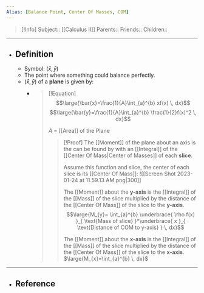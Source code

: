 ```yaml
---
Alias: [Balance Point, Center Of Masses, COM]
---
```

> [!Info]
> Subject:: [[Calculus II]]
> Parents:: 
> Friends:: 
> Children:: 
---
- ## Definition
	- Symbol: $\left( \bar{x},\bar{y} \right)$
	- The point where something could balance perfectly.
	- $\left( \bar{x},\bar{y} \right)$ of a **plane** is given by:
		- > [!Equation]
		  > $$\large{\bar{x}=\frac{1}{A}\int_{a}^{b} xf(x) \, dx}$$
		  > $$\large{\bar{y}=\frac{1}{A}\int_{a}^{b} \frac{1}{2}f(x)^2 \, dx}$$
		  > 
		  > $A$ = [[Area]] of the Plane
		  > > [!Proof]
		  > > The [[Moment]] of the plane about an axis is the can be found by with an [[Integral]] of the [[Center Of Mass|Center of Masses]] of each **slice**.
		  > > 
		  > > Assume this function and slice, the center of each slice is its [[Center Of Mass]]:
		  > > ![[Screen Shot 2023-01-24 at 11.59.13 AM.png|300]]
		  > > 
		  > > The [[Moment]] about the **y-axis** is the [[Integral]] of the [[Mass]] of the slice multiplied by the distance of the [[Center Of Mass]] of the slice to the **y-axis**.
		  > > $$\large{M_{y}= \int_{a}^{b} \underbrace{ \rho f(x) }_{ \text{Mass of slice} }*\underbrace{ x }_{ \text{Distance of COM to y-axis} } \, dx}$$
		  > > 
		  > > The [[Moment]] about the **x-axis** is the [[Integral]] of the [[Mass]] of the slice multiplied by the distance of the [[Center Of Mass]] of the slice to the **x-axis**.
		  > > $\large{M_{x}=\int_{a}^{b}  \, dx}$
---
- ## Reference